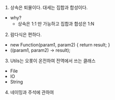 1. 상속은 퇴물이다. 대세는 집합과 합성이다.
- why? 
  - 상속은 1:1 만 가능하고 집합과 합성은 1:N
2. 람다식은 편하다.
- new Function(param1, param2) {
    return result;
}
- ((param1, param2) -> result);
3. Utils는 오롯이 온전하여 전역에서 쓰는 클래스
- File
- IO
- String
4. 네이밍과 주석에 관하여
